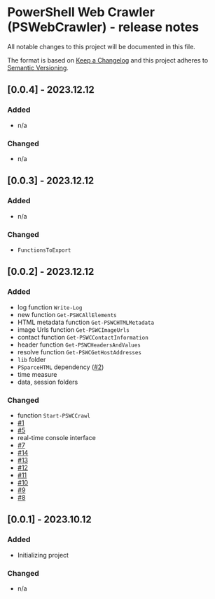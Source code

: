 # PowerShell Web Crawler (PSWebCrawler) - release notes

All notable changes to this project will be documented in this file.

The format is based on [Keep a Changelog](http://keepachangelog.com/) and this project adheres to [Semantic Versioning](http://semver.org/).

## [0.0.4] - 2023.12.12

### Added

- n/a

### Changed

- n/a

## [0.0.3] - 2023.12.12

### Added

- n/a

### Changed

- `FunctionsToExport`

## [0.0.2] - 2023.12.12

### Added

- log function `Write-Log`
- new function `Get-PSWCAllElements`
- HTML metadata function `Get-PSWCHTMLMetadata`
- image Urls function `Get-PSWCImageUrls`
- contact function `Get-PSWCContactInformation`
- header function `Get-PSWCHeadersAndValues`
- resolve function `Get-PSWCGetHostAddresses`
- `lib` folder
- `PSparceHTML` dependency ([#2](https://github.com/voytas75/PSWebCrawler/issues/2))
- time measure
- data, session folders

### Changed

- function `Start-PSWCCrawl`
- [#1](https://github.com/voytas75/PSWebCrawler/issues/1)
- [#5](https://github.com/voytas75/PSWebCrawler/issues/5)
- real-time console interface
- [#7](https://github.com/voytas75/PSWebCrawler/issues/7)
- [#14](https://github.com/voytas75/PSWebCrawler/issues/14)
- [#13](https://github.com/voytas75/PSWebCrawler/issues/13)
- [#12](https://github.com/voytas75/PSWebCrawler/issues/12)
- [#11](https://github.com/voytas75/PSWebCrawler/issues/11)
- [#10](https://github.com/voytas75/PSWebCrawler/issues/10)
- [#9](https://github.com/voytas75/PSWebCrawler/issues/9)
- [#8](https://github.com/voytas75/PSWebCrawler/issues/8)

## [0.0.1] - 2023.10.12

### Added

- Initializing project

### Changed

- n/a
